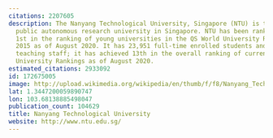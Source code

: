 ```yaml
---
citations: 2207605
description: The Nanyang Technological University, Singapore (NTU) is the second oldest
  public autonomous research university in Singapore. NTU has been ranked as overall
  1st in the ranking of young universities in the QS World University Rankings since
  2015 as of August 2020. It has 23,951 full-time enrolled students and 3846 full-time
  teaching staff; it has achieved 13th in the overall ranking of current QS World
  University Rankings as of August 2020.
estimated_citations: 2933092
id: 172675005
image: http://upload.wikimedia.org/wikipedia/en/thumb/f/f8/Nanyang_Technological_University_coat_of_arms_vector.svg/500px-Nanyang_Technological_University_coat_of_arms_vector.svg.png
lat: 1.3447200059890747
lon: 103.68138885498047
publication_count: 104629
title: Nanyang Technological University
website: http://www.ntu.edu.sg/
---
```

